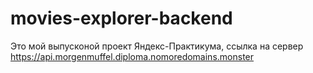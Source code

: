 # movies-explorer-backend
Это мой выпусконой проект Яндекс-Практикума, ссылка на сервер https://api.morgenmuffel.diploma.nomoredomains.monster

